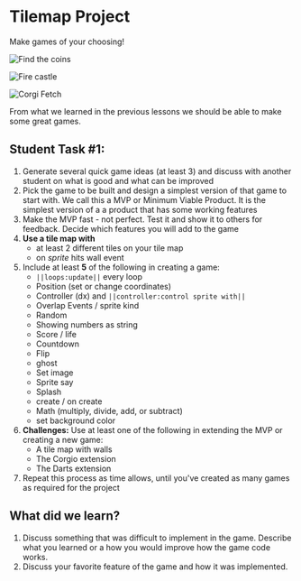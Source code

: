 # Tilemap Project

Make games of your choosing!

![Find the coins](/static/courses/csintro1/tilemap/find-the-coins.gif)

![Fire castle](/static/courses/csintro1/tilemap/fire-castle.gif)

![Corgi Fetch](/static/courses/csintro1/tilemap/corgi-fetch.gif)

From what we learned in the previous lessons we should be able to make some great games. 

## Student Task #1:

1. Generate several quick game ideas (at least 3) and discuss with another student on what is good and what can be improved
2. Pick the game to be built and design a simplest version of that game to start with. We call this a MVP or Minimum Viable Product. It is the simplest version of a a product that has some working features
3. Make the MVP fast - not perfect. Test it and show it to others for feedback. Decide which features you will add to the game
4. **Use a tile map with**
    * at least 2 different tiles on your tile map
    * on *sprite* hits wall event
5. Include at least **5** of the following in creating a game:
    * ``||loops:update||`` every loop
    * Position (set or change coordinates)
    * Controller (dx) and ``||controller:control sprite with||``
    * Overlap Events / sprite kind
    * Random
    * Showing numbers as string
    * Score / life
    * Countdown
    * Flip
    * ghost
    * Set image
    * Sprite say
    * Splash
    * create / on create
    * Math (multiply, divide, add, or subtract)
    * set background color
6. **Challenges:** Use at least one of the following in extending the MVP or creating a new game:
    * A tile map with walls
    * The Corgio extension
    * The Darts extension
7. Repeat this process as time allows, until you've created as many games as required for the project

## What did we learn? 

1. Discuss something that was difficult to implement in the game. Describe what you learned or a how you would improve how the game code works.
2. Discuss your favorite feature of the game and how it was implemented.
